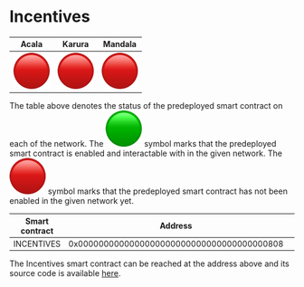 # Incentives

|                                   Acala                                  |                                  Karura                                  |                                  Mandala                                 |
| :----------------------------------------------------------------------: | :----------------------------------------------------------------------: | :----------------------------------------------------------------------: |
| <img src="../../.gitbook/assets/image (41).png" alt="" data-size="line"> | <img src="../../.gitbook/assets/image (41).png" alt="" data-size="line"> | <img src="../../.gitbook/assets/image (41).png" alt="" data-size="line"> |

The table above denotes the status of the predeployed smart contract on each of the network. The <img src="../../.gitbook/assets/image (11).png" alt="" data-size="line"> symbol marks that the predeployed smart contract is enabled and interactable with in the given network. The <img src="../../.gitbook/assets/image (41).png" alt="" data-size="line"> symbol marks that the predeployed smart contract has not been enabled in the given network yet.

| Smart contract | Address                                    |   |
| -------------- | ------------------------------------------ | - |
| INCENTIVES     | 0x0000000000000000000000000000000000000808 |   |

The Incentives smart contract can be reached at the address above and its source code is available [here](https://github.com/AcalaNetwork/predeploy-contracts/blob/master/contracts/incentives/Incentives.sol).
